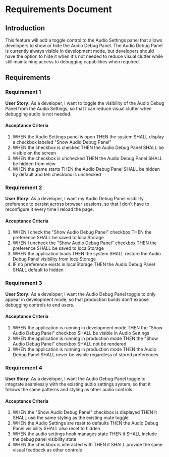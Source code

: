 # Requirements Document

## Introduction

This feature will add a toggle control to the Audio Settings panel that allows developers to show or hide the Audio Debug Panel. The Audio Debug Panel is currently always visible in development mode, but developers should have the option to hide it when it's not needed to reduce visual clutter while still maintaining access to debugging capabilities when required.

## Requirements

### Requirement 1

**User Story:** As a developer, I want to toggle the visibility of the Audio Debug Panel from the Audio Settings, so that I can reduce visual clutter when debugging audio is not needed.

#### Acceptance Criteria

1. WHEN the Audio Settings panel is open THEN the system SHALL display a checkbox labeled "Show Audio Debug Panel"
2. WHEN the checkbox is checked THEN the Audio Debug Panel SHALL be visible on the screen
3. WHEN the checkbox is unchecked THEN the Audio Debug Panel SHALL be hidden from view
4. WHEN the game starts THEN the Audio Debug Panel SHALL be hidden by default and teh checkbox is unchecked

### Requirement 2

**User Story:** As a developer, I want my Audio Debug Panel visibility preference to persist across browser sessions, so that I don't have to reconfigure it every time I reload the page.

#### Acceptance Criteria

1. WHEN I check the "Show Audio Debug Panel" checkbox THEN the preference SHALL be saved to localStorage
2. WHEN I uncheck the "Show Audio Debug Panel" checkbox THEN the preference SHALL be saved to localStorage
3. WHEN the application loads THEN the system SHALL restore the Audio Debug Panel visibility from localStorage
4. IF no preference exists in localStorage THEN the Audio Debug Panel SHALL default to hidden

### Requirement 3

**User Story:** As a developer, I want the Audio Debug Panel toggle to only appear in development mode, so that production builds don't expose debugging controls to end users.

#### Acceptance Criteria

1. WHEN the application is running in development mode THEN the "Show Audio Debug Panel" checkbox SHALL be visible in Audio Settings
2. WHEN the application is running in production mode THEN the "Show Audio Debug Panel" checkbox SHALL not be rendered
3. WHEN the application is running in production mode THEN the Audio Debug Panel SHALL never be visible regardless of stored preferences

### Requirement 4

**User Story:** As a developer, I want the Audio Debug Panel toggle to integrate seamlessly with the existing audio settings system, so that it follows the same patterns and styling as other audio controls.

#### Acceptance Criteria

1. WHEN the "Show Audio Debug Panel" checkbox is displayed THEN it SHALL use the same styling as the existing mute toggle
2. WHEN the Audio Settings are reset to defaults THEN the Audio Debug Panel visibility SHALL also reset to hidden
3. WHEN the audio settings hook manages state THEN it SHALL include the debug panel visibility state
4. WHEN the checkbox is interacted with THEN it SHALL provide the same visual feedback as other controls